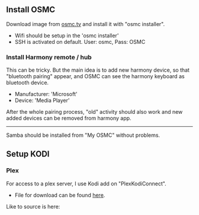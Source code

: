 ## Install OSMC

Download image from [osmc.tv](http://osmc.tv) and install it with "osmc installer".
- Wifi should be setup in the 'osmc installer'
- SSH is activated on default. User: osmc, Pass: OSMC

### Install Harmony remote / hub

This can be tricky. But the main idea is to add new harmony device, so that "bluetooth pairing" appear,  and OSMC can see the harmony keyboard as bluetooth device.
- Manufacturer: 'Microsoft'
- Device: 'Media Player'

After the whole pairing process, "old" activity should also work and new added  devices can be removed from harmony app.

---
Samba should be installed from "My OSMC" without problems.

## Setup KODI

### Plex
For access to a plex server, I use Kodi add on "PlexKodiConnect".
- File for download can be found [here](files/).

Like to source is here:
